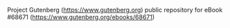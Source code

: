 Project Gutenberg (https://www.gutenberg.org) public repository for eBook #68671 (https://www.gutenberg.org/ebooks/68671)
